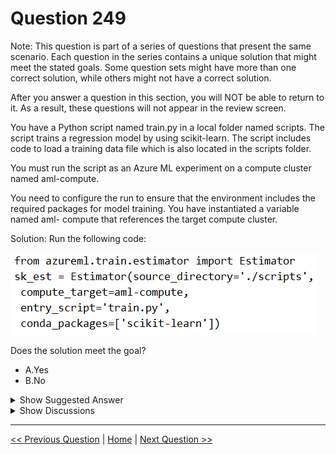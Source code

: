 # Question 249

Note: This question is part of a series of questions that present the same scenario. Each question in the series contains a unique solution that might meet the stated goals. Some question sets might have more than one correct solution, while others might not have a correct solution.

After you answer a question in this section, you will NOT be able to return to it. As a result, these questions will not appear in the review screen.

You have a Python script named train.py in a local folder named scripts. The script trains a regression model by using scikit-learn. The script includes code to load a training data file which is also located in the scripts folder.

You must run the script as an Azure ML experiment on a compute cluster named aml-compute.

You need to configure the run to ensure that the environment includes the required packages for model training. You have instantiated a variable named aml- compute that references the target compute cluster.

Solution: Run the following code:

![Question Image](../images/q249_q_0025900001.png)

Does the solution meet the goal?

- A.Yes
- B.No

<details>
  <summary>Show Suggested Answer</summary>

<strong>B</strong><br>

<p>The scikit-learn estimator provides a simple way of launching a scikit-learn training job on a compute target. It is implemented through the SKLearn class, which can be used to support single-node CPU training.</p>
<p>Example:</p>
<p>from azureml.train.sklearn import SKLearn</p>
<p>}</p>
<p>estimator = SKLearn(source_directory=project_folder,</p>
<p>compute_target=compute_target,</p>
<p>entry_script=&#x27;train_iris.py&#x27;</p>
<p>)</p>
<p>Reference:</p>
<p>https://docs.microsoft.com/en-us/azure/machine-learning/how-to-train-scikit-learn</p>

</details>

<details>
  <summary>Show Discussions</summary>

<blockquote><p><strong>hendriktytgatpwc</strong> <code>(Tue 14 Mar 2023 16:03)</code> - <em>Upvotes: 11</em></p><p>Question is outdated: Estimator is being replaced by ScriptRunConfig
https://docs.microsoft.com/en-us/python/api/azureml-train-core/azureml.train.sklearn.sklearn?view=azure-ml-py</p></blockquote>
<blockquote><p><strong>medsimus</strong> <code>(Sun 02 Apr 2023 14:30)</code> - <em>Upvotes: 1</em></p><p>Indeed</p></blockquote>
<blockquote><p><strong>Lucario95</strong> <code>(Sat 03 Jun 2023 15:56)</code> - <em>Upvotes: 5</em></p><p>Doesn&#x27;t the solution still meet requirements? (Even if not using SKLearn object)</p></blockquote>
<blockquote><p><strong>michaelmorar</strong> <code>(Sun 08 Dec 2024 21:53)</code> - <em>Upvotes: 2</em></p><p>This one is correct as opposed to 67 which does not specify scikit learn in the conda_environment packages.</p></blockquote>
<blockquote><p><strong>AkashV</strong> <code>(Sun 06 Aug 2023 15:12)</code> - <em>Upvotes: 1</em></p><p>Don&#x27;t we have to copy the scripts folders for them to be accessible in the computer cluster ?</p></blockquote>

</details>

---

[<< Previous Question](question_248.md) | [Home](/index.md) | [Next Question >>](question_250.md)
